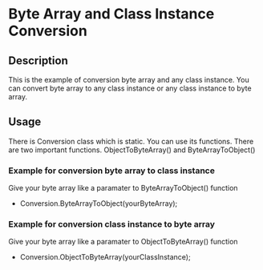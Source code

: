 # Byte Array and Class Instance Conversion

## Description
This is the example of conversion byte array and any class instance.
You can convert byte array to any class instance or any class instance to byte array.

## Usage
There is Conversion class which is static. You can use its functions. 
There are two important functions. ObjectToByteArray() and ByteArrayToObject()

### Example for conversion byte array to class instance

Give your byte array like a paramater to ByteArrayToObject() function

- Conversion.ByteArrayToObject(yourByteArray);

### Example for conversion class instance to byte array

Give your byte array like a paramater to ObjectToByteArray() function

- Conversion.ObjectToByteArray(yourClassInstance);
